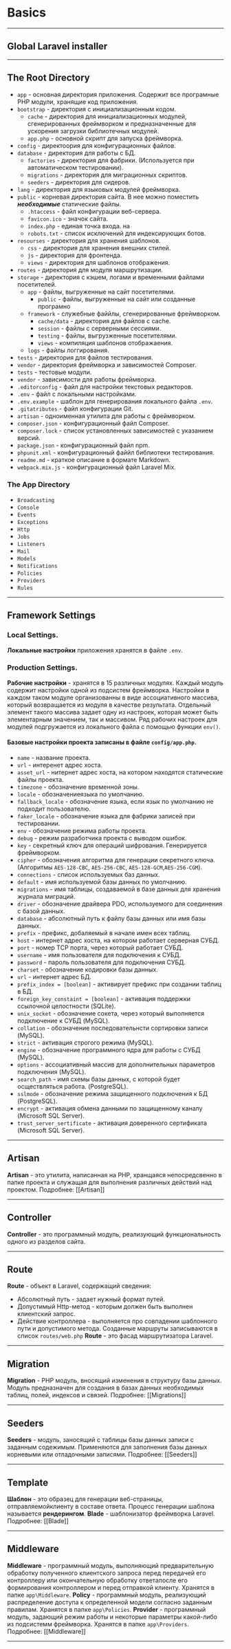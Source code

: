 # Basics
***
## Global Laravel installer

***
## The Root Directory
  - `app` - основная директория приложения. Содержит все програмные PHP модули, хранящие код приложения. 
  - `bootstrap` - директория с инициализационным кодом.
	  - `cache` - директория для инициализационных модулей, сгенерированных фреймворком и предназначенные для ускорения загрузки библиотечных модулей.
	  - `app.php` - основной скрипт для запуска фреймворка.
  - `config` - директоория для конфигурационных файлов.
  - `database` - директория для работы с БД.
	  - `factories` - директория для фабрики. (Используется при автоматическом тестировании).
	  - `migrations` - директория для миграционных скриптов.
	  - `seeders` - директория для сидеров.
  - `lang` - директория для языковых модулей фреймворка.
  - `public` - корневая директория сайта. В нее можно поместить _**необходимые**_ статические файлы.
	  - `.htaccess` - файл конфигурации веб-сервера.
	  - `favicon.ico` - значок сайта.
	  - `index.php` - единая точка входа. на
	  - `robots.txt` - список исключений для индексирующих ботов.
  - `resourses` - директория для хранения шаблонов.
	  - `css` - директория для хранения внешних стилей.
	  - `js` - директория для фронтенда.
	  - `views` - директория для шаблонов отображения.
  - `routes` - директория для модуля маршрутизации.
  - `storage` - директория с кэшем, логами и временными файлами посетителей.
	  - `app` - файлы, выгруженные на сайт посетителями.
		  - `public` - файлы, выгруженные на сайт или созданные програмно
	  - `framework` - служебные файйлы, сгенерированные фреймворком.
		  - `cache/data` - директория для файлов с cache.
		  - `session` - файлы с серверными сессиями. 
		  - `testing` - файлы, выгрузженные посетителями.
		  - `views` -  компиляция шаблонов отображаения.
	  - `logs` - файлы логгирования.
  - `tests` - директория для файлов тестирования.
  - `vendor` - директория фреймворка и зависимостей Composer.
  - `tests` - тестовые модули.
  - `vendor` - зависимости для работы фреймворка.
  - `.editorconfig` - файл для настройки текстовых редакторов.
  - `.env` - файл с локальными настройками.
  - `.env.example` - шаблон для генерирования локального файла `.env`.
  - `.gitatributes` - файл конфигурации Git.
  - `artisan` - одноименная утилита для работы с фреймворком.
  - `composer.json` - конфигурационный файл Composer.
  - `composer.lock` - список установленных зависимостей с указанием версий.
  - `package.json` - конфигурационный файл npm.
  - `phpunit.xml` - конфигурационный файйл библиотеки тестирования.
  - `readme.md` - краткое описание в формате Markdown.
  - `webpack.mix.js` - конфигурационный файл Laravel Mix.
  ### The App Directory
  - `Broadcasting`
  - `Console`
  - `Events`
  - `Exceptions`
  - `Http`
  - `Jobs`
  - `Listeners`
  - `Mail`
  - `Models`
  - `Notifications`
  - `Policies`
  - `Providers`
  - `Rules`
***
## Framework Settings
### Local Settings.
**Локальные настройки** приложения хранятся в файле `.env`.
### Production Settings.
**Рабочие настройки** - хранятся в 15 различных модулях. Каждый модуль содержит настройки одной из подсистем фреймворка. 
Настройки в каждом таком модуле организованны в виде ассоциативного массива, который возвращается из модуля в качестве результата. Отдельный элемент такого массива задает одну из настроек, которая может быть элементарным значением, так и массивом.
Ряд рабочих настроек для модулей подгружается из локального файла с помощью функции `env()`.
#### Базовые настройки проекта записаны в файле `config/app.php`.
- `name` - название проекта.
- `url` - интеренет адрес хоста.
- `asset_url` - нитернет адрес хоста, на котором находятся статические файлы проекта.
- `timezone` - обозначение временной зоны.
- `locale` - обозначениеязыка по умолчанию.
- `fallback_locale` - обозначение языка, если язык по умолчанию не подходит пользователю.
- `faker_locale` - обозначение языка для фабрики записей при тестировании. 
- `env` - обозначение режима работы проекта.
- `debug` - режим разработчика проекта с выводом ошибок.
- `key` - секретный ключ для операций шифрования. Генерируется фреймворком.
- `cipher` - обозначения алгоритма для генерации секретного ключа. (Алгоритмы `AES-128-CBC`, `AES-256-CBC`, `AES-128-GCM`,`AES-256-CGM`).
- `connections` - список используемых баз данных.
- `default` - имя используемой базы данных по умолчанию.
- `migrations` - имя таблицы, создаваемой в базе данных для хранения журнала миграций.
- `driver` - обозначение драйвера PDO, используемого для соединения с базой данных. 
- `database` - абсолютный путь к файлу базы данных или имя базы данных.
- `prefix` - префикс, добаляемый в начале имен всех таблиц.
- `host` - интернет адрес хоста, на котором работает серверная СУБД.
- `port` - номер TCP порта, через который работает СУБД.
- `username` - имя пользователя для подключения к СУБД.
- `password` - пароль пользователя для подключения СУБД.
- `charset` - обозначение кодировки базы данных.
- `url` - интернет адрес БД.
- `prefix_index = [boolean]` - активирует префикс при создании таблиц в БД.
- `foreign_key_constaint = [boolean]` - активация поддержки ссылочной целостности (SQLite).
- `unix_socket` - обозначение сокета, через который выполняется подключение к СУБД (MySQL).
- `collation` - обозначение последовательнсти сортировки записи (MySQL).
- `strict` - активация строгого режима (MySQL).
- `engine` - обозначение программного ядра для работы с СУБД (MySQL).
- `options` - ассоциативный массив для дополнительных параметров подключения (MySQL).
- `search_path` - имя схемы базы данных, с которой будет осществляться работа. (PostgreSQL).
- `sslmode` - обозначение режима защищенного подключения к БД (PostgreSQL).
- `encrypt` - активация обмена данными по защищенному каналу (Microsoft SQL Server).
- `trust_server_sertificate` - активация доверенного сертификата (Microsoft SQL Server).
***

## Artisan
**Artisan** - это утилита, написанная на PHP, хранщаяся непосредсвенно в папке проекта и служащая для выполнения различных действий над проектом. 
Подробнее: 
	[[Artisan]]
***
## Controller
**Controller** - это программный модуль, реализующий функциональность одного из разделов сайта. 
***
## Route
**Route** - объект в Laravel, содержащий сведения:
- Абсолютный путь - задает нужный формат путей.
- Допустимый Http-метод - которым должен быть выполнен клиентский запрос.
- Действие контроллера - выполняется про совпадении шаблонного пути и допустимого метода. 
Созданные маршруты записываются в список `routes/web.php`
**Route** - это фасад маршрутизатора Laravel.
***
## Migration
**Migration** -  PHP модуль, вносящий изменения в структуру базы данных.
Модуль предназначен для создания в базах данных необходимых таблиц, полей, индексов и связей. 
Подробнее:
	[[Migrations]]
***
## Seeders
**Seeders** - модуль, заносящий с таблицы базы данных записи с заданным содежимым. Применяются для заполнения базы данных корневыми или отладочными записями.
Подробнее:
	[[Seeders]]
***
## Template
**Шаблон** - это образец для генерации веб-страницы, отправляемойклиенту в составе ответа.
Процесс генерации шаблона называется **рендерингом**.
**Blade** - шаблонизатор фреймворка Laravel.
Подробнее:
	[[Blade]]
***
## Middleware
**Middleware** - программный модуль, выполняющий предварительную обработку полученного клиентского запроса перед передачей его контроллеру или окончательную обработку ответапосле его формирования контроллером и перед отправкой клиенту.
Хранятся в папке `app\Middleware`.
**Policy** - программный модуль, реализующий распределение доступа к определенной модели согласно заданным правилам.
Хранятся в папке `app\Policies`.
**Provider** - программный модуль, задающий режим работы и некоторые параметры какой-либо из подсистемм фреймворка.
Хранятся в папке `app\Providers`.
Подробнее:
	[[Middleware]]
***
